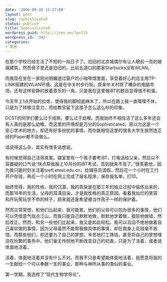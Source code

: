 ```yaml
---
date: '2006-09-10 15:27:00'
layout: post
slug: sophisticated
status: publish
title: Sophisticated
wordpress_guid: http://jsms.me/?p=115
wordpress_id: '342'
categories:
- 随感
---
```


在那个学校已经生活了不短的一段日子了。旧旧的北京城偶尔有让人眼前一亮的玻璃建筑，然而骨子里还是旧旧的，比如五道口的那家Starbucks没有WLAN。

而我现在坐在一家阳光明媚透过窗户的小咖啡馆里面，享受着好心的店主用TP-LINK搭建的WLAN环境。这是在中关村步行街。原来中关村除了嘈杂的电脑市场，还有这样安静的放着音乐的一角，只是我在这里做iBT的题目显得很不和谐。

今天早上1点开始的拉练，使得我的脚彻底麻木了，所以在路上我一直喋喋不休，只是为了转移注意力，而给教官留下这孩子怎么这么吵的印象。

DCST的同学们要么过于成熟，要么过于幼稚。而我始终不相信活了这么多年还会有人真的是那么幼稚。而这里的环境却是万分的Sophisticated。原以为这是一个安心学术的地方，却还有好多纷扰的事情，而你能相信这里的很多大学生居然连正经的Paper都不会做么。

话说得这么杂，其实有很多话想说。  
  
有时候觉得自己活得真累。寝室里有一个孩子要考iBT，打电话给父亲，然后以不容置疑的口气说“快点帮我报上10月份的iBT考试，否则就来不及了。”很羡慕他，因为我只能时刻关注着toefl.etest.edu.cn，给辅导员请假，然后花一个小时在工行开户存钱，再花一个小时在网上完成了报名程序，保存报名单，打印。

始终觉得，我的性格，我的沉潜，我的乖戾是在那三年的独立过程中锻炼出来的，而那16年的生活，父母的耳濡目染，才是我性格的真正原因。看着我灿烂的笑容和开玩笑玩世不恭的样子，原来我还是希望被当作孩子一样的保护着。

然而又常常想，和他们比起来，我可能累。他们的父母可以包办很多的事情，他们可以凭借意气指点江山，而我只能自己默默地做，默默地学着做，狼狈地做错，然后改正。然而，和另一些他们比起来，我又是如此轻松。我可以滔滔不绝地做着自己喜欢做的事情，因为父母虽然不能帮我做具体的事情，却在我身上花钱毫不吝惜。而那些他们，却还要为了自己的梦想，辛苦地打工挣钱，甚至将自己的梦想埋没在纷繁的事务中，他们毫无怜悯地不断改变自己的初衷，只是为了活着，或者说体面地活着。

活着，体面地活着并没有什么不对。而我不只是希望能体面地活着，我愿意将我的一生献给一个可以奉献一生的事业，那种与神所从事的类似的事业。

第一学期，我选修了“现代生物学导论”。
